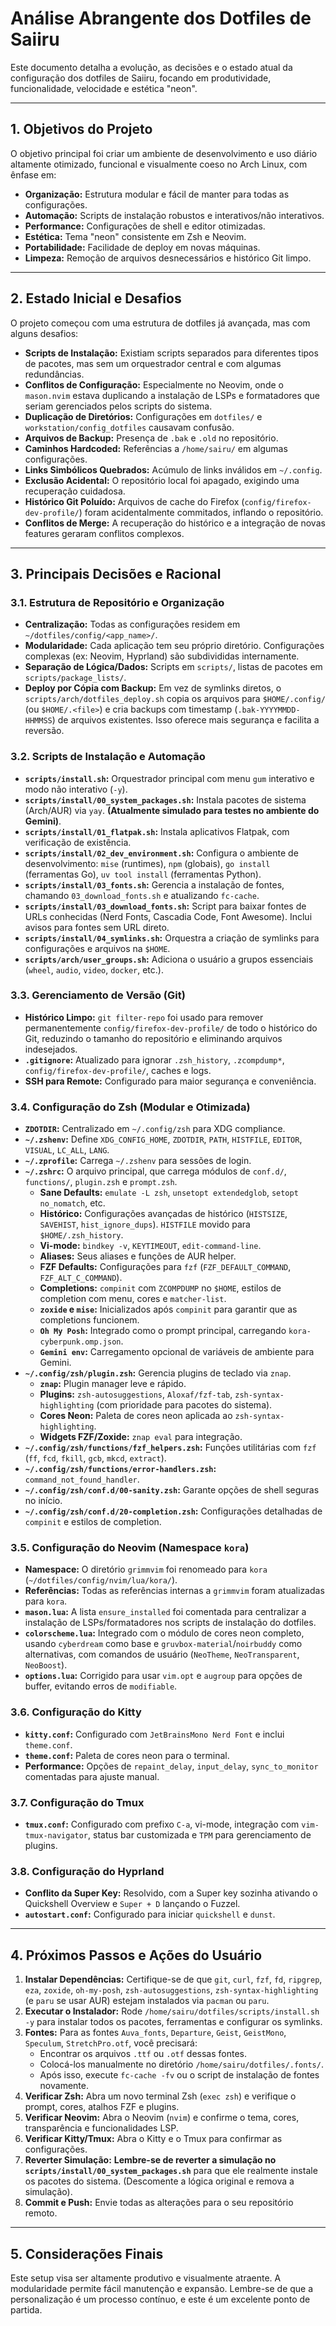# Análise Abrangente dos Dotfiles de Saiiru

Este documento detalha a evolução, as decisões e o estado atual da configuração dos dotfiles de Saiiru, focando em produtividade, funcionalidade, velocidade e estética "neon".

---

## 1. Objetivos do Projeto

O objetivo principal foi criar um ambiente de desenvolvimento e uso diário altamente otimizado, funcional e visualmente coeso no Arch Linux, com ênfase em:

- **Organização:** Estrutura modular e fácil de manter para todas as configurações.
- **Automação:** Scripts de instalação robustos e interativos/não interativos.
- **Performance:** Configurações de shell e editor otimizadas.
- **Estética:** Tema "neon" consistente em Zsh e Neovim.
- **Portabilidade:** Facilidade de deploy em novas máquinas.
- **Limpeza:** Remoção de arquivos desnecessários e histórico Git limpo.

---

## 2. Estado Inicial e Desafios

O projeto começou com uma estrutura de dotfiles já avançada, mas com alguns desafios:

- **Scripts de Instalação:** Existiam scripts separados para diferentes tipos de pacotes, mas sem um orquestrador central e com algumas redundâncias.
- **Conflitos de Configuração:** Especialmente no Neovim, onde o `mason.nvim` estava duplicando a instalação de LSPs e formatadores que seriam gerenciados pelos scripts do sistema.
- **Duplicação de Diretórios:** Configurações em `dotfiles/` e `workstation/config_dotfiles` causavam confusão.
- **Arquivos de Backup:** Presença de `.bak` e `.old` no repositório.
- **Caminhos Hardcoded:** Referências a `/home/sairu/` em algumas configurações.
- **Links Simbólicos Quebrados:** Acúmulo de links inválidos em `~/.config`.
- **Exclusão Acidental:** O repositório local foi apagado, exigindo uma recuperação cuidadosa.
- **Histórico Git Poluído:** Arquivos de cache do Firefox (`config/firefox-dev-profile/`) foram acidentalmente commitados, inflando o repositório.
- **Conflitos de Merge:** A recuperação do histórico e a integração de novas features geraram conflitos complexos.

---

## 3. Principais Decisões e Racional

### 3.1. Estrutura de Repositório e Organização

- **Centralização:** Todas as configurações residem em `~/dotfiles/config/<app_name>/`.
- **Modularidade:** Cada aplicação tem seu próprio diretório. Configurações complexas (ex: Neovim, Hyprland) são subdivididas internamente.
- **Separação de Lógica/Dados:** Scripts em `scripts/`, listas de pacotes em `scripts/package_lists/`.
- **Deploy por Cópia com Backup:** Em vez de symlinks diretos, o `scripts/arch/dotfiles_deploy.sh` copia os arquivos para `$HOME/.config/` (ou `$HOME/.<file>`) e cria backups com timestamp (`.bak-YYYYMMDD-HHMMSS`) de arquivos existentes. Isso oferece mais segurança e facilita a reversão.

### 3.2. Scripts de Instalação e Automação

- **`scripts/install.sh`:** Orquestrador principal com menu `gum` interativo e modo não interativo (`-y`).
- **`scripts/install/00_system_packages.sh`:** Instala pacotes de sistema (Arch/AUR) via `yay`. **(Atualmente simulado para testes no ambiente do Gemini)**.
- **`scripts/install/01_flatpak.sh`:** Instala aplicativos Flatpak, com verificação de existência.
- **`scripts/install/02_dev_environment.sh`:** Configura o ambiente de desenvolvimento: `mise` (runtimes), `npm` (globais), `go install` (ferramentas Go), `uv tool install` (ferramentas Python).
- **`scripts/install/03_fonts.sh`:** Gerencia a instalação de fontes, chamando `03_download_fonts.sh` e atualizando `fc-cache`.
- **`scripts/install/03_download_fonts.sh`:** Script para baixar fontes de URLs conhecidas (Nerd Fonts, Cascadia Code, Font Awesome). Inclui avisos para fontes sem URL direto.
- **`scripts/install/04_symlinks.sh`:** Orquestra a criação de symlinks para configurações e arquivos na `$HOME`.
- **`scripts/arch/user_groups.sh`:** Adiciona o usuário a grupos essenciais (`wheel`, `audio`, `video`, `docker`, etc.).

### 3.3. Gerenciamento de Versão (Git)

- **Histórico Limpo:** `git filter-repo` foi usado para remover permanentemente `config/firefox-dev-profile/` de todo o histórico do Git, reduzindo o tamanho do repositório e eliminando arquivos indesejados.
- **`.gitignore`:** Atualizado para ignorar `.zsh_history`, `.zcompdump*`, `config/firefox-dev-profile/`, caches e logs.
- **SSH para Remote:** Configurado para maior segurança e conveniência.

### 3.4. Configuração do Zsh (Modular e Otimizada)

- **`ZDOTDIR`:** Centralizado em `~/.config/zsh` para XDG compliance.
- **`~/.zshenv`:** Define `XDG_CONFIG_HOME`, `ZDOTDIR`, `PATH`, `HISTFILE`, `EDITOR`, `VISUAL`, `LC_ALL`, `LANG`.
- **`~/.zprofile`:** Carrega `~/.zshenv` para sessões de login.
- **`~/.zshrc`:** O arquivo principal, que carrega módulos de `conf.d/`, `functions/`, `plugin.zsh` e `prompt.zsh`.
  - **Sane Defaults:** `emulate -L zsh`, `unsetopt extendedglob`, `setopt no_nomatch`, etc.
  - **Histórico:** Configurações avançadas de histórico (`HISTSIZE`, `SAVEHIST`, `hist_ignore_dups`). `HISTFILE` movido para `$HOME/.zsh_history`.
  - **Vi-mode:** `bindkey -v`, `KEYTIMEOUT`, `edit-command-line`.
  - **Aliases:** Seus aliases e funções de AUR helper.
  - **FZF Defaults:** Configurações para `fzf` (`FZF_DEFAULT_COMMAND`, `FZF_ALT_C_COMMAND`).
  - **Completions:** `compinit` com `ZCOMPDUMP` no `$HOME`, estilos de completion com menu, cores e `matcher-list`.
  - **`zoxide` e `mise`:** Inicializados após `compinit` para garantir que as completions funcionem.
  - **`Oh My Posh`:** Integrado como o prompt principal, carregando `kora-cyberpunk.omp.json`.
  - **`Gemini env`:** Carregamento opcional de variáveis de ambiente para Gemini.
- **`~/.config/zsh/plugin.zsh`:** Gerencia plugins de teclado via `znap`.
  - **`znap`:** Plugin manager leve e rápido.
  - **Plugins:** `zsh-autosuggestions`, `Aloxaf/fzf-tab`, `zsh-syntax-highlighting` (com prioridade para pacotes do sistema).
  - **Cores Neon:** Paleta de cores neon aplicada ao `zsh-syntax-highlighting`.
  - **Widgets FZF/Zoxide:** `znap eval` para integração.
- **`~/.config/zsh/functions/fzf_helpers.zsh`:** Funções utilitárias com `fzf` (`ff`, `fcd`, `fkill`, `gcb`, `mkcd`, `extract`).
- **`~/.config/zsh/functions/error-handlers.zsh`:** `command_not_found_handler`.
- **`~/.config/zsh/conf.d/00-sanity.zsh`:** Garante opções de shell seguras no início.
- **`~/.config/zsh/conf.d/20-completion.zsh`:** Configurações detalhadas de `compinit` e estilos de completion.

### 3.5. Configuração do Neovim (Namespace `kora`)

- **Namespace:** O diretório `grimmvim` foi renomeado para `kora` (`~/dotfiles/config/nvim/lua/kora/`).
- **Referências:** Todas as referências internas a `grimmvim` foram atualizadas para `kora`.
- **`mason.lua`:** A lista `ensure_installed` foi comentada para centralizar a instalação de LSPs/formatadores nos scripts de instalação do dotfiles.
- **`colorscheme.lua`:** Integrado com o módulo de cores neon completo, usando `cyberdream` como base e `gruvbox-material`/`noirbuddy` como alternativas, com comandos de usuário (`NeoTheme`, `NeoTransparent`, `NeoBoost`).
- **`options.lua`:** Corrigido para usar `vim.opt` e `augroup` para opções de buffer, evitando erros de `modifiable`.

### 3.6. Configuração do Kitty

- **`kitty.conf`:** Configurado com `JetBrainsMono Nerd Font` e inclui `theme.conf`.
- **`theme.conf`:** Paleta de cores neon para o terminal.
- **Performance:** Opções de `repaint_delay`, `input_delay`, `sync_to_monitor` comentadas para ajuste manual.

### 3.7. Configuração do Tmux

- **`tmux.conf`:** Configurado com prefixo `C-a`, vi-mode, integração com `vim-tmux-navigator`, status bar customizada e `TPM` para gerenciamento de plugins.

### 3.8. Configuração do Hyprland

- **Conflito da Super Key:** Resolvido, com a Super key sozinha ativando o Quickshell Overview e `Super + D` lançando o Fuzzel.
- **`autostart.conf`:** Configurado para iniciar `quickshell` e `dunst`.

---

## 4. Próximos Passos e Ações do Usuário

1.  **Instalar Dependências:** Certifique-se de que `git`, `curl`, `fzf`, `fd`, `ripgrep`, `eza`, `zoxide`, `oh-my-posh`, `zsh-autosuggestions`, `zsh-syntax-highlighting` (e `paru` se usar AUR) estejam instalados via `pacman` ou `paru`.
2.  **Executar o Instalador:** Rode `/home/sairu/dotfiles/scripts/install.sh -y` para instalar todos os pacotes, ferramentas e configurar os symlinks.
3.  **Fontes:** Para as fontes `Auva_fonts`, `Departure`, `Geist`, `GeistMono`, `Speculum`, `StretchPro.otf`, você precisará:
    *   Encontrar os arquivos `.ttf` ou `.otf` dessas fontes.
    *   Colocá-los manualmente no diretório `/home/sairu/dotfiles/.fonts/`.
    *   Após isso, execute `fc-cache -fv` ou o script de instalação de fontes novamente.
4.  **Verificar Zsh:** Abra um novo terminal Zsh (`exec zsh`) e verifique o prompt, cores, atalhos FZF e plugins.
5.  **Verificar Neovim:** Abra o Neovim (`nvim`) e confirme o tema, cores, transparência e funcionalidades LSP.
6.  **Verificar Kitty/Tmux:** Abra o Kitty e o Tmux para confirmar as configurações.
7.  **Reverter Simulação:** **Lembre-se de reverter a simulação no `scripts/install/00_system_packages.sh`** para que ele realmente instale os pacotes do sistema. (Descomente a lógica original e remova a simulação).
8.  **Commit e Push:** Envie todas as alterações para o seu repositório remoto.

---

## 5. Considerações Finais

Este setup visa ser altamente produtivo e visualmente atraente. A modularidade permite fácil manutenção e expansão. Lembre-se de que a personalização é um processo contínuo, e este é um excelente ponto de partida.
